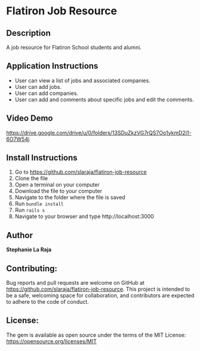 # Flatiron Job Resource

## Description

A job resource for Flatiron School students and alumni.

## Application Instructions
- User can view a list of jobs and associated companies.
- User can add jobs.
- User can add companies.
- User can add and comments about specific jobs and edit the comments.

## Video Demo

https://drive.google.com/drive/u/0/folders/13SDuZkzVG7rQS7Oo1ykmD2i1-6O7W54i

## Install Instructions

1. Go to https://github.com/slaraja/flatiron-job-resource
2. Clone the file
3. Open a terminal on your computer
4. Download the file to your computer
5. Navigate to the folder where the file is saved
6. Run `bundle install`
7. Run `rails s`
8. Navigate to your browser and type http://localhost:3000

## Author

**Stephanie La Raja**

## Contributing:

Bug reports and pull requests are welcome on GitHub at https://github.com/slaraja/flatiron-job-resource. This project is intended to be a safe, welcoming space for collaboration, and contributors are expected to adhere to the code of conduct.

## License:

The gem is available as open source under the terms of the MIT License: https://opensource.org/licenses/MIT